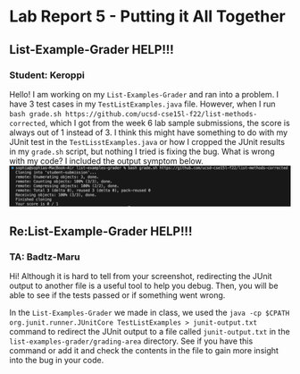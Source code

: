 # Lab Report 5 - Putting it All Together
## List-Example-Grader HELP!!!
### Student: Keroppi 
Hello! I am working on my ```List-Examples-Grader``` and ran into a problem. I have 3 test cases in my ```TestListExamples.java``` file. However, when I run ```bash grade.sh https://github.com/ucsd-cse15l-f22/list-methods-corrected```, which I got from the week 6 lab sample submissions, the score is always out of 1 instead of 3. I think this might have something to do with my JUnit test in the ```TestLisstExamples.java``` or how I cropped the JUnit results in my ```grade.sh``` script, but nothing I tried is fixing the bug. What is wrong with my code? I included the output symptom below. 
![Image](lab5(1).png)

## Re:List-Example-Grader HELP!!!
### TA: Badtz-Maru
Hi! Although it is hard to tell from your screenshot, redirecting the JUnit output to another file is a useful tool to help you debug. Then, you will be able to see if the tests passed or if something went wrong.

In the ```List-Examples-Grader``` we made in class, we used the ```java -cp $CPATH org.junit.runner.JUnitCore TestListExamples > junit-output.txt``` command to redirect the JUnit output to a file called ```junit-output.txt``` in the ```list-examples-grader/grading-area``` directory. See if you have this command or add it and check the contents in the file to gain more insight into the bug in your code. 







